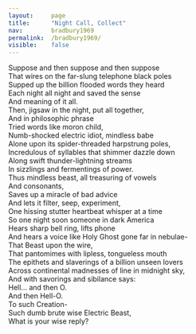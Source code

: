 ```yaml
---
layout: 	page
title: 		"Night Call, Collect"
nav: 		bradbury1969
permalink: 	/bradbury1969/
visible:	false
---
```


Suppose and then suppose and then suppose<br>
That wires on the far-slung telephone black poles<br>
Supped up the billion flooded words they heard<br>
Each night all night and saved the sense<br>
And meaning of it all.<br>
Then, jigsaw in the night, put all together,<br>
And in philosophic phrase<br>
Tried words like moron child,<br>
Numb-shocked electric idiot, mindless babe<br>
Alone upon its spider-threaded harpstrung poles,<br>
Incredulous of syllables that shimmer dazzle down<br>
Along swift thunder-lightning streams<br>
In sizzlings and fermentings of power.<br>
Thus mindless beast, all treasuring of vowels<br>
And consonants,<br>
Saves up a miracle of bad advice<br>
And lets it filter, seep, experiment,<br>
One hissing stutter heartbeat whisper at a time<br>
So one night soon someone in dark America<br>
Hears sharp bell ring, lifts phone<br>
And hears a voice like Holy Ghost gone far in nebulae-<br>
That Beast upon the wire,<br>
That pantomimes with lipless, tongueless mouth<br>
The epithets and slaverings of a billion unseen lovers<br>
Across continental madnesses of line in midnight sky,<br>
And with savorings and sibilance says:<br>
Hell... and then O.<br>
And then Hell-O.<br>
To such Creation-<br>
Such dumb brute wise Electric Beast,<br>
What is your wise reply?<br><br>